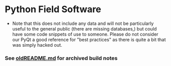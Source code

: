 # Python Field Software 
- Note that this does not include any data and will not be particularly useful to the general public (there are missing databases,) but could have some code snippets of use to someone. Please do not consider our PyQt a good reference for "best practices" as there is quite a bit that was simply hacked out.

### See [oldREADME.md](oldREADME.md) for archived build notes
